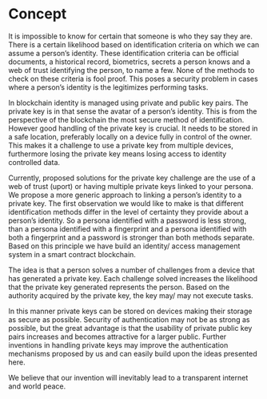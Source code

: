 # Concept
It is impossible to know for certain that someone is who they say they are. There is a certain likelihood based on identification criteria on which we can assume a person’s identity. These identification criteria can be official documents, a historical record, biometrics, secrets a person knows and a web of trust identifying the person, to name a few. None of the methods to check on these criteria is fool proof. This poses a security problem in cases where a person’s identity is the legitimizes performing tasks.

In blockchain identity is managed using private and public key pairs. The private key is in that sense the avatar of a person’s identity. This is from the perspective of the blockchain the most secure method of identification. However good handling of the private key is crucial. It needs to be stored in a safe location, preferably locally on a device fully in control of the owner. This makes it a challenge to use a private key from multiple devices, furthermore losing the private key means losing access to identity controlled data. 

Currently, proposed solutions for the private key challenge are the use of a web of trust (uport) or having multiple private keys linked to your persona. We propose a more generic approach to linking a person’s identity to a private key. The first observation we would like to make is that different identification methods differ in the level  of certainty they provide about a person’s identity. So a persona identified with a password is less strong, than a persona identified with a fingerprint and a persona identified with both a fingerprint and a password is stronger than both methods separate. Based on this principle we have build an identity/ access management system in a smart contract blockchain.

The idea is that a person solves a number of challenges from a device that has generated a private key. Each challenge solved increases the likelihood that the private key generated represents the person. Based on the authority acquired by the private key, the key may/  may not execute tasks. 

In this manner private keys can be stored on devices making their storage as secure as possible. Security of authentication may not be as strong as possible, but the great advantage is that the usability of private public key pairs increases and becomes attractive for a larger public. Further inventions in handling private keys may improve the authentication mechanisms proposed by us and can easily build upon the ideas presented here.

We believe that our invention will inevitably lead to a transparent internet and world peace.

